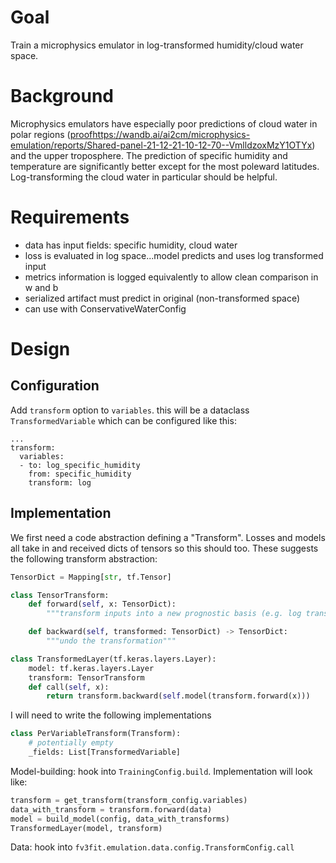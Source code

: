 # Goal

Train a microphysics emulator in log-transformed humidity/cloud water space.

# Background

Microphysics emulators have especially poor predictions of cloud water in polar
regions
([proof]()https://wandb.ai/ai2cm/microphysics-emulation/reports/Shared-panel-21-12-21-10-12-70--VmlldzoxMzY1OTYx)
and the upper troposphere.
The prediction of specific humidity and temperature are significantly better except for the most poleward latitudes.
Log-transforming the cloud water in particular should be helpful.

# Requirements

- data has input fields: specific humidity, cloud water
- loss is evaluated in log space...model predicts and uses log transformed input
- metrics information is logged equivalently to allow clean comparison in w and b
- serialized artifact must predict in original (non-transformed space)
- can use with ConservativeWaterConfig

# Design

## Configuration

Add `transform` option to `variables`. this will be a dataclass
`TransformedVariable` which can be configured like this:

```
...
transform:
  variables:
  - to: log_specific_humidity
    from: specific_humidity
    transform: log
```

## Implementation

We first need a code abstraction defining a "Transform".  Losses and models all
take in and received dicts of tensors so this should too.  These suggests the
following transform abstraction:

```python
TensorDict = Mapping[str, tf.Tensor]

class TensorTransform:
    def forward(self, x: TensorDict):
        """transform inputs into a new prognostic basis (e.g. log transform)"""

    def backward(self, transformed: TensorDict) -> TensorDict:
        """undo the transformation"""

class TransformedLayer(tf.keras.layers.Layer):
    model: tf.keras.layers.Layer
    transform: TensorTransform
    def call(self, x):
        return transform.backward(self.model(transform.forward(x)))
```

I will need to write the following implementations

```python
class PerVariableTransform(Transform):
    # potentially empty
    _fields: List[TransformedVariable]
```

Model-building: hook into `TrainingConfig.build`. Implementation will look like:
```python
transform = get_transform(transform_config.variables)
data_with_transform = transform.forward(data)
model = build_model(config, data_with_transforms)
TransformedLayer(model, transform)
```

Data: hook into  `fv3fit.emulation.data.config.TransformConfig.call`
